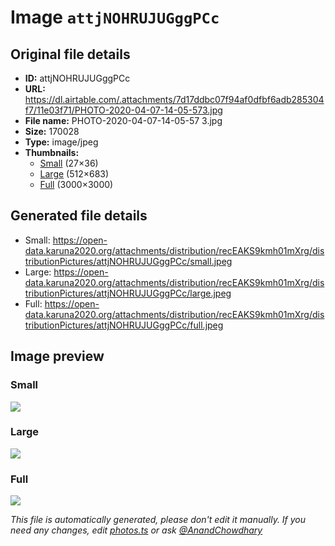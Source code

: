 # Image `attjNOHRUJUGggPCc`

## Original file details

- **ID:** attjNOHRUJUGggPCc
- **URL:** https://dl.airtable.com/.attachments/7d17ddbc07f94af0dfbf6adb285304f7/11e03f71/PHOTO-2020-04-07-14-05-573.jpg
- **File name:** PHOTO-2020-04-07-14-05-57 3.jpg
- **Size:** 170028
- **Type:** image/jpeg
- **Thumbnails:**
  - [Small](https://dl.airtable.com/.attachmentThumbnails/f5a57f0649b1613e5216742a460ce512/71109d1d) (27×36)
  - [Large](https://dl.airtable.com/.attachmentThumbnails/20455d7bf81ffbfb862e47efe701934a/fbeeba14) (512×683)
  - [Full](https://dl.airtable.com/.attachmentThumbnails/6d4c339b6983b9df7ae8b40a4c115c5f/282160f3) (3000×3000)

## Generated file details

- Small: https://open-data.karuna2020.org/attachments/distribution/recEAKS9kmh01mXrg/distributionPictures/attjNOHRUJUGggPCc/small.jpeg
- Large: https://open-data.karuna2020.org/attachments/distribution/recEAKS9kmh01mXrg/distributionPictures/attjNOHRUJUGggPCc/large.jpeg
- Full: https://open-data.karuna2020.org/attachments/distribution/recEAKS9kmh01mXrg/distributionPictures/attjNOHRUJUGggPCc/full.jpeg

## Image preview

### Small

![](https://open-data.karuna2020.org/attachments/distribution/recEAKS9kmh01mXrg/distributionPictures/attjNOHRUJUGggPCc/small.jpeg)

### Large

![](https://open-data.karuna2020.org/attachments/distribution/recEAKS9kmh01mXrg/distributionPictures/attjNOHRUJUGggPCc/large.jpeg)

### Full

![](https://open-data.karuna2020.org/attachments/distribution/recEAKS9kmh01mXrg/distributionPictures/attjNOHRUJUGggPCc/full.jpeg)

_This file is automatically generated, please don't edit it manually. If you need any changes, edit [photos.ts](/photos.ts) or ask [@AnandChowdhary](https://github.com/AnandChowdhary)_
